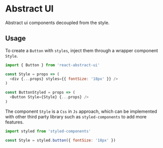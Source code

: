 # Abstract UI

Abstract ui components decoupled from the style. 

## Usage

To create a `Button` with `styles`, inject them through a wrapper component `Style`.

```javascript
import { Button } from 'react-abstract-ui'

const Style = props => (
  <div {...props} styles={{ fontSize: '18px' }} />
)

const ButtonStyled = props => (
  <Button Style={Style} {...props} />
)
```

The component `Style` is a `Css` in `Js` approach, which can be implemented with other third party library such as `styled-components` to add more features. 

```javascript
import styled from 'styled-components'

const Style = styled.button({ fontSize: '18px' })
```
